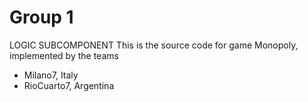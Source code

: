 Group 1
==================
LOGIC SUBCOMPONENT
This is the source code for game Monopoly, implemented by the teams

* Milano7, Italy
* RioCuarto7, Argentina
